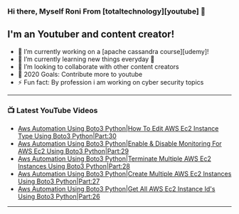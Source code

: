 ### Hi there, Myself Roni From [totaltechnology][youtube] 👋

## I'm an Youtuber and content creator!
- 🔭 I’m currently working on a [apache cassandra course][udemy]!
- 🌱 I’m currently learning new things everyday 🤣
- 👯 I’m looking to collaborate with other content creators
- 🥅 2020 Goals: Contribute more to youtube
- ⚡ Fun fact: By profession i am working on cyber security topics



---

### 📺 Latest YouTube Videos
<!-- YOUTUBE:START -->
- [Aws Automation Using Boto3 Python|How To Edit AWS Ec2 Instance Type Using Boto3 Python|Part:30](https://www.youtube.com/watch?v=RIb6Vd8-6tE)
- [Aws Automation Using Boto3 Python|Enable & Disable Monitoring For AWS Ec2 Using Boto3 Python|Part:29](https://www.youtube.com/watch?v=oR72SN0w3GU)
- [Aws Automation Using Boto3 Python|Terminate Multiple AWS Ec2 Instances Using Boto3 Python|Part:28](https://www.youtube.com/watch?v=DqEK0OpxEas)
- [Aws Automation Using Boto3 Python|Create Multiple AWS Ec2 Instances Using Boto3 Python|Part:27](https://www.youtube.com/watch?v=nlHk3mFSlAY)
- [Aws Automation Using Boto3 Python|Get All AWS Ec2 Instance Id's Using Boto3 Python|Part:26](https://www.youtube.com/watch?v=gyiGVOkfbuk)
<!-- YOUTUBE:END -->

---


